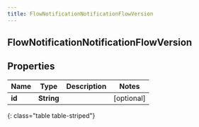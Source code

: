 ```yaml
---
title: FlowNotificationNotificationFlowVersion
---
```

## FlowNotificationNotificationFlowVersion


## Properties

| Name | Type | Description | Notes |
| ------------ | ------------- | ------------- | ------------- |
| **id** | **String** |  |  [optional] |
{: class="table table-striped"}



